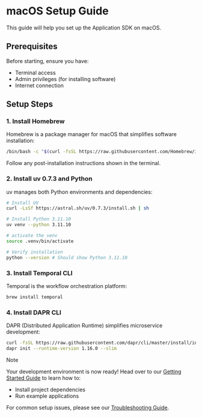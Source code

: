 # macOS Setup Guide

This guide will help you set up the Application SDK on macOS.

## Prerequisites

Before starting, ensure you have:
  - Terminal access
  - Admin privileges (for installing software)
  - Internet connection

## Setup Steps

### 1. Install Homebrew

Homebrew is a package manager for macOS that simplifies software installation:

```bash
/bin/bash -c "$(curl -fsSL https://raw.githubusercontent.com/Homebrew/install/HEAD/install.sh)"
```

Follow any post-installation instructions shown in the terminal.

### 2. Install uv 0.7.3 and Python

uv manages both Python environments and dependencies:

```bash
# Install UV
curl -LsSf https://astral.sh/uv/0.7.3/install.sh | sh

# Install Python 3.11.10
uv venv --python 3.11.10

# activate the venv
source .venv/bin/activate

# Verify installation
python --version # Should show Python 3.11.10
```

### 3. Install Temporal CLI

Temporal is the workflow orchestration platform:

```bash
brew install temporal
```

### 4. Install DAPR CLI

DAPR (Distributed Application Runtime) simplifies microservice development:

```bash
curl -fsSL https://raw.githubusercontent.com/dapr/cli/master/install/install.sh | /bin/bash -s 1.16.2
dapr init --runtime-version 1.16.0 --slim
```

> [!NOTE]
> Your development environment is now ready! Head over to our [Getting Started Guide](../guides/getting-started.md) to learn how to:
> - Install project dependencies
> - Run example applications

For common setup issues, please see our [Troubleshooting Guide](https://github.com/atlanhq/application-sdk/blob/main/docs/docs/setup/troubleshooting.md).